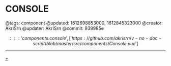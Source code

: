 # CONSOLE

@tags: component
@updated: 1612698853000, 1612845323000
@creator: AkrISrn
@updater: AkrISrn
@commit: 939985e

$$::: 'components.console', ['https://github.com/akrisrn/v-no-doc-script/blob/master/src/components/Console.vue'] $$

---

[+](/snippets/console.md)
